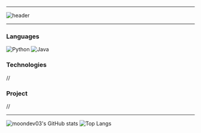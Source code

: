 - - -
![header](https://capsule-render.vercel.app/api?type=transparent&color=F4F2F3&height=180&section=header&text=MUNJANGHUN&fontSize=80&desc=WELCOME%20MY%20PROFILE&descAlign=71.5&descAlignY=70)
- - -

### Languages
![Python](https://img.shields.io/badge/-Python-000?&logo=Python)
![Java](https://img.shields.io/badge/-Java-000?&logo=Java&logoColor=99999)

### Technologies
//

### Project
//

- - -

![moondev03's GitHub stats](https://github-readme-stats.vercel.app/api?username=moondev03&show_icons=true&theme=graywhite)
![Top Langs](https://github-readme-stats.vercel.app/api/top-langs/?username=moondev03&layout=compact&theme=graywhite)


